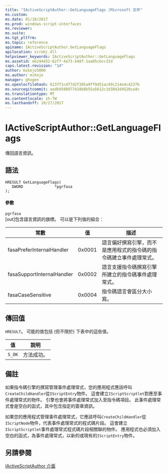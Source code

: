 ```yaml
---
title: "IActiveScriptAuthor::GetLanguageFlags |Microsoft 文件"
ms.custom: 
ms.date: 01/18/2017
ms.prod: windows-script-interfaces
ms.reviewer: 
ms.suite: 
ms.tgt_pltfrm: 
ms.topic: reference
apiname: IActiveScriptAuthor.GetLanguageFlags
apilocation: scrobj.dll
helpviewer_keywords: IActiveScriptAuthor::GetLanguageFlags
ms.assetid: eb244452-62f7-4a73-b48f-1aa05cbcc32d
caps.latest.revision: "14"
author: mikejo5000
ms.author: mikejo
manager: ghogen
ms.openlocfilehash: 6137f1cd77d2f305a9ff9d51ac49c214e4c4237b
ms.sourcegitcommit: aadb9588877418b8b55a5612c1d3842d4520ca4c
ms.translationtype: MT
ms.contentlocale: zh-TW
ms.lasthandoff: 10/27/2017
---
```

# <a name="iactivescriptauthorgetlanguageflags"></a>IActiveScriptAuthor::GetLanguageFlags
傳回語言資訊。  
  
## <a name="syntax"></a>語法  
  
```  
HRESULT GetLanguageFlags(  
   DWORD              *pgrfasa  
);  
```  
  
#### <a name="parameters"></a>參數  
 `pgrfasa`  
 [out]包含語言資訊的旗標。 可以是下列值的組合：  
  
|常數|值|描述|  
|--------------|-----------|-----------------|  
|fasaPreferInternalHandler|0x0001|語言偏好撰寫引擎，而不是應用程式的指令碼的指令碼建立事件處理常式。|  
|fasaSupportInternalHandler|0x0002|語言支援指令碼撰寫引擎所建立的指令碼事件處理常式。|  
|fasaCaseSensitive|0x0004|指令碼語言會區分大小寫。|  
  
## <a name="return-value"></a>傳回值  
 `HRESULT`。 可能的值包括 (但不限於) 下表中的這些值。  
  
|值|說明|  
|-----------|-----------------|  
|`S_OK`|方法成功。|  
  
## <a name="remarks"></a>備註  
 如果指令碼引擎的撰寫管理事件處理常式，您的應用程式應該呼叫`CreateChildHandler`從`IScriptEntry`物件。 這會建立`IScriptScriptlet`對應至事件處理常式的物件。 引擎也會將事件處理常式加入至指令碼項目。 此事件處理常式會是空白的函式，其中包含指定的簽章資訊。  
  
 如果您的應用程式管理事件處理常式，它應該呼叫`CreateChildHandler`從`IScriptNode`物件，代表事件處理常式的程式碼片段。 這會建立`IScriptScriptlet`事件處理常式程式碼片段相關聯的物件。 應用程式也必須加入空白的函式，為事件處理常式，以新的或現有的`IScriptEntry`物件。  
  
## <a name="see-also"></a>另請參閱  
 [IActiveScriptAuthor 介面](../../winscript/reference/iactivescriptauthor-interface.md)